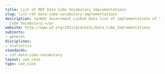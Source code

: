 ```yaml
---
title: List of RDF Data Cube Vocabulary Implementations
slug: list-rdf-data-cube-vocabulary-implementations
description: <p>W3C Government Linked Data list of implementations of the RDF Data
  Cube Vocabulary.</p>
website: http://www.w3.org/2011/gld/wiki/Data_Cube_Implementations
subjects:
- general
disciplines:
- statistics
standards:
- rdf-data-cube-vocabulary
layout: use_case
type: use_case
---
```


